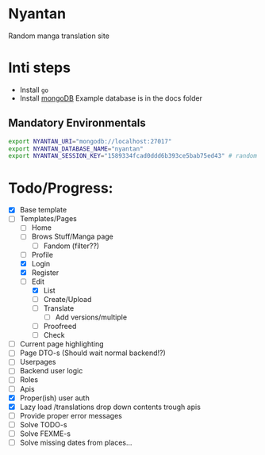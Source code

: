 # Nyantan
Random manga translation site

# Inti steps
- Install `go`
- Install [mongoDB](https://www.mongodb.com/docs/manual/tutorial/install-mongodb-on-ubuntu/)
Example database is in the docs folder

## Mandatory Environmentals
```bash
export NYANTAN_URI="mongodb://localhost:27017"
export NYANTAN_DATABASE_NAME="nyantan"
export NYANTAN_SESSION_KEY="1589334fcad0ddd6b393ce5bab75ed43" # random hash
```

# Todo/Progress:
- [x] Base template
- [ ] Templates/Pages
    - [ ] Home
    - [ ] Brows Stuff/Manga page
        - [ ] Fandom (filter??)
    - [ ] Profile
    - [x] Login
    - [x] Register
    - [ ] Edit
        - [x] List
        - [ ] Create/Upload
        - [ ] Translate
            - [ ] Add versions/multiple
        - [ ] Proofreed
        - [ ] Check
- [ ] Current page highlighting
- [ ] Page DTO-s (Should wait normal backend!?)
- [ ] Userpages
- [ ] Backend user logic
- [ ] Roles
- [ ] Apis
- [x] Proper(ish) user auth
- [x] Lazy load /translations drop down contents trough apis
- [ ] Provide proper error messages
- [ ] Solve TODO-s
- [ ] Solve FEXME-s
- [ ] Solve missing dates from places...
